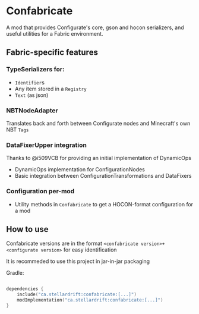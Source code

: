 # Confabricate

A mod that provides Configurate's core, gson and hocon serializers, and useful utilities for a Fabric environment.

## Fabric-specific features

### TypeSerializers for:

- `Identifier`s
- Any item stored in a `Registry`
- `Text` (as json)

### NBTNodeAdapter

Translates back and forth between Configurate nodes and Minecraft's own NBT `Tags`

### DataFixerUpper integration

Thanks to @i509VCB for providing an initial implementation of DynamicOps

- DynamicOps implementation for ConfigurationNodes
- Basic integration between ConfigurationTransformations and DataFixers

### Configuration per-mod

- Utility methods in `Confabricate` to get a HOCON-format configuration for a mod

## How to use

Confabricate versions are in the format `<confabricate version>+<configurate version>` for easy identification

It is recommeded to use this project in jar-in-jar packaging

Gradle:

```kotlin

dependencies {
    include("ca.stellardrift:confabricate:[...]")
    modImplementation("ca.stellardrift:confabricate:[...]")
}
```
